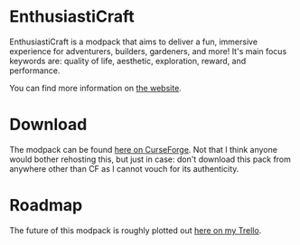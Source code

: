 # EnthusiastiCraft
EnthusiastiCraft is a modpack that aims to deliver a fun, immersive experience for adventurers,
builders, gardeners, and more! It's main focus keywords are: quality of life, aesthetic, exploration,
reward, and performance.

You can find more information on [the website](http://enthusiasticraft.cf/).

# Download
The modpack can be found [here on CurseForge](https://www.curseforge.com/minecraft/modpacks/enthusiasticraft). Not that I think anyone would bother rehosting this, but just in case: don't download this pack from anywhere other than CF as I cannot vouch for its authenticity.

# Roadmap
The future of this modpack is roughly plotted out [here on my Trello](https://trello.com/invite/b/giCOx95W/230ad0de7b82010cd130cb4253026edf/enthusiasticraft).
